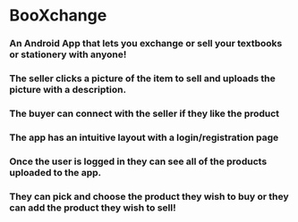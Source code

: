 # BooXchange

### An Android App that lets you exchange or sell your textbooks or stationery with anyone!
### The seller clicks a picture of the item to sell and uploads the picture with a description.
### The buyer can connect with the seller if they like the product

### The app has an intuitive layout with a login/registration page
### Once the user is logged in they can see all of the products uploaded to the app.
### They can pick and choose the product they wish to buy or they can add the product they wish to sell!
